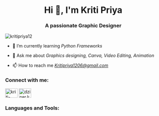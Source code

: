 <h1 align="center">Hi 👋, I'm Kriti Priya</h1>
<h3 align="center">A passionate Graphic Designer</h3>

<p align="left"> <img src="https://komarev.com/ghpvc/?username=kritipriya12&label=Profile%20views&color=0e75b6&style=flat" alt="kritipriya12" /> </p>

- 🌱 I’m currently learning *Python Frameworks*

- 💬 Ask me about *Graphics designing, Canva, Video Editing, Animation*

- 📫 How to reach me *Kritipriya1206@gmail.com*

<h3 align="left">Connect with me:</h3>
<p align="left">
<a href="https://linkedin.com/in/kriti-priya-9ba738279" target="blank"><img align="center" src="https://raw.githubusercontent.com/rahuldkjain/github-profile-readme-generator/master/src/images/icons/Social/linked-in-alt.svg" alt="kriti-priya-9ba738279" height="30" width="40" /></a>
<a href="https://instagram.com/dziner.kriti" target="blank"><img align="center" src="https://raw.githubusercontent.com/rahuldkjain/github-profile-readme-generator/master/src/images/icons/Social/instagram.svg" alt="dziner.kriti" height="30" width="40" /></a>
</p>

<h3 align="left">Languages and Tools:</h3>
